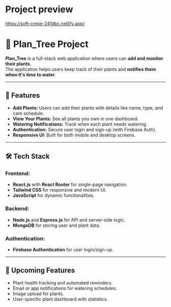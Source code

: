 # Project preview 
https://soft-crepe-241dbc.netlify.app/



# 🌱 Plan_Tree Project

**Plan_Tree** is a full-stack web application where users can **add and monitor their plants**.  
The application helps users keep track of their plants and **notifies them when it's time to water**.

---

## 🚀 Features
- **Add Plants:** Users can add their plants with details like name, type, and care schedule.
- **View Your Plants:** See all plants you own in one dashboard.
- **Watering Notifications:** Track when each plant needs watering.
- **Authentication:** Secure user login and sign-up (with Firebase Auth).
- **Responsive UI:** Built for both mobile and desktop screens.

---

## 🛠️ Tech Stack
### Frontend:
- **React.js** with **React Router** for single-page navigation.
- **Tailwind CSS** for responsive and modern UI.
- **JavaScript** for dynamic functionalities.

### Backend:
- **Node.js** and **Express.js** for API and server-side logic.
- **MongoDB** for storing user and plant data.

### Authentication:
- **Firebase Authentication** for user login/sign-up.

---

## 🎯 Upcoming Features
- Plant health tracking and automated reminders.
- Email or app notifications for watering schedules.
- Image upload for plants.
- User-specific plant dashboard with statistics.
